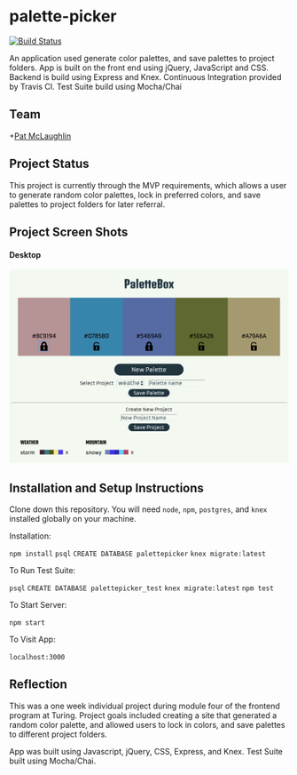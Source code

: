 # palette-picker

[![Build Status](https://travis-ci.org/patrickmc21/palette-picker.svg?branch=master)](https://travis-ci.org/patrickmc21/palette-picker)

An application used generate color palettes, and save palettes to project folders. App is built on the front end using jQuery, JavaScript and CSS. Backend is build using Express and Knex. Continuous Integration provided by Travis CI. Test Suite build using Mocha/Chai

## Team

+[Pat McLaughlin](https://github.com/patrickmc21)

## Project Status

This project is currently through the MVP requirements, which allows a user to generate random color palettes, lock in preferred colors, and save palettes to project folders for later referral. 

## Project Screen Shots

#### Desktop

![Main](readme-images/main.png)

## Installation and Setup Instructions

Clone down this repository. You will need `node`, `npm`, `postgres`, and `knex` installed globally on your machine.  

Installation:

`npm install`
`psql`
`CREATE DATABASE palettepicker`
`knex migrate:latest`

To Run Test Suite:  

`psql`
`CREATE DATABASE palettepicker_test`
`knex migrate:latest`
`npm test`  

To Start Server:

`npm start`  

To Visit App:

`localhost:3000`

## Reflection

This was a one week individual project during module four of the frontend program at Turing. Project goals included creating a site that generated a random color palette, and allowed users to lock in colors, and save palettes to different project folders. 

App was built using Javascript, jQuery, CSS, Express, and Knex. Test Suite built using Mocha/Chai.



